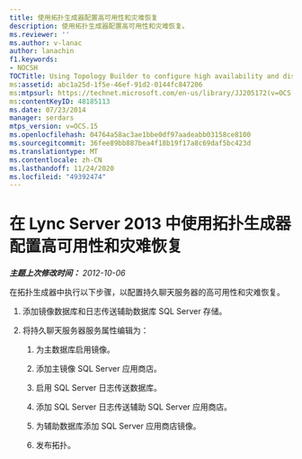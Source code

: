```yaml
---
title: 使用拓扑生成器配置高可用性和灾难恢复
description: 使用拓扑生成器配置高可用性和灾难恢复。
ms.reviewer: ''
ms.author: v-lanac
author: lanachin
f1.keywords:
- NOCSH
TOCTitle: Using Topology Builder to configure high availability and disaster recovery
ms:assetid: abc1a25d-1f5e-46ef-91d2-0144fc847206
ms:mtpsurl: https://technet.microsoft.com/en-us/library/JJ205172(v=OCS.15)
ms:contentKeyID: 48185113
ms.date: 07/23/2014
manager: serdars
mtps_version: v=OCS.15
ms.openlocfilehash: 04764a58ac3ae1bbe0df97aadeabb03158ce8100
ms.sourcegitcommit: 36fee89bb887bea4f18b19f17a8c69daf5bc423d
ms.translationtype: MT
ms.contentlocale: zh-CN
ms.lasthandoff: 11/24/2020
ms.locfileid: "49392474"
---
```

# <a name="using-topology-builder-to-configure-high-availability-and-disaster-recovery-in-lync-server-2013"></a>在 Lync Server 2013 中使用拓扑生成器配置高可用性和灾难恢复

<div data-xmlns="http://www.w3.org/1999/xhtml">

<div class="topic" data-xmlns="http://www.w3.org/1999/xhtml" data-msxsl="urn:schemas-microsoft-com:xslt" data-cs="https://msdn.microsoft.com/">

<div data-asp="https://msdn2.microsoft.com/asp">



</div>

<div id="mainSection">

<div id="mainBody">

<span> </span>

_**主题上次修改时间：** 2012-10-06_

在拓扑生成器中执行以下步骤，以配置持久聊天服务器的高可用性和灾难恢复。

1.  添加镜像数据库和日志传送辅助数据库 SQL Server 存储。

2.  将持久聊天服务器服务属性编辑为：
    
    1.  为主数据库启用镜像。
    
    2.  添加主镜像 SQL Server 应用商店。
    
    3.  启用 SQL Server 日志传送数据库。
    
    4.  添加 SQL Server 日志传送辅助 SQL Server 应用商店。
    
    5.  为辅助数据库添加 SQL Server 应用商店镜像。
    
    6.  发布拓扑。

</div>

<span> </span>

</div>

</div>

</div>

